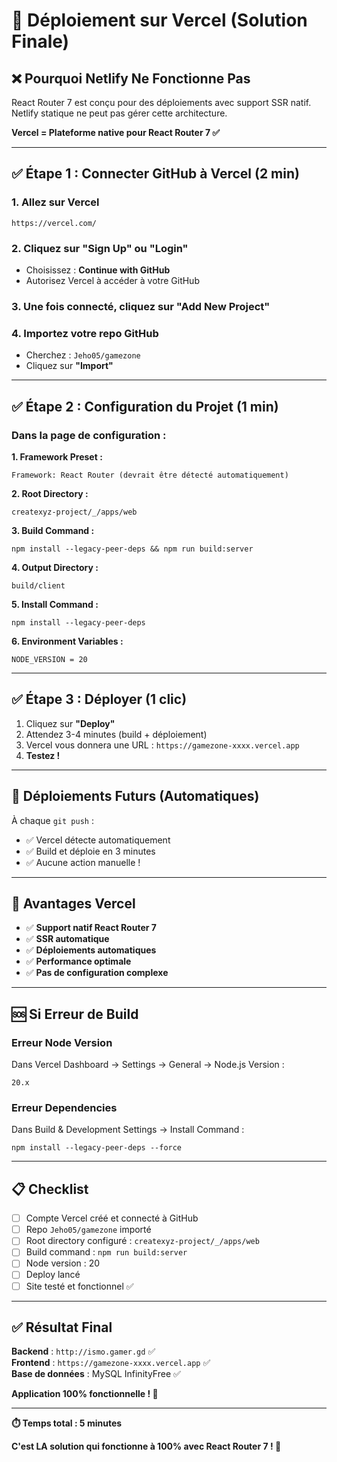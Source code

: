 # 🚀 Déploiement sur Vercel (Solution Finale)

## ❌ Pourquoi Netlify Ne Fonctionne Pas

React Router 7 est conçu pour des déploiements avec support SSR natif.
Netlify statique ne peut pas gérer cette architecture.

**Vercel = Plateforme native pour React Router 7 ✅**

---

## ✅ Étape 1 : Connecter GitHub à Vercel (2 min)

### 1. Allez sur Vercel
```
https://vercel.com/
```

### 2. Cliquez sur "Sign Up" ou "Login"
- Choisissez : **Continue with GitHub**
- Autorisez Vercel à accéder à votre GitHub

### 3. Une fois connecté, cliquez sur "Add New Project"

### 4. Importez votre repo GitHub
- Cherchez : `Jeho05/gamezone`
- Cliquez sur **"Import"**

---

## ✅ Étape 2 : Configuration du Projet (1 min)

### Dans la page de configuration :

**1. Framework Preset :**
```
Framework: React Router (devrait être détecté automatiquement)
```

**2. Root Directory :**
```
createxyz-project/_/apps/web
```

**3. Build Command :**
```
npm install --legacy-peer-deps && npm run build:server
```

**4. Output Directory :**
```
build/client
```

**5. Install Command :**
```
npm install --legacy-peer-deps
```

**6. Environment Variables :**
```
NODE_VERSION = 20
```

---

## ✅ Étape 3 : Déployer (1 clic)

1. Cliquez sur **"Deploy"**
2. Attendez 3-4 minutes (build + déploiement)
3. Vercel vous donnera une URL : `https://gamezone-xxxx.vercel.app`
4. **Testez !**

---

## 🔄 Déploiements Futurs (Automatiques)

À chaque `git push` :
- ✅ Vercel détecte automatiquement
- ✅ Build et déploie en 3 minutes
- ✅ Aucune action manuelle !

---

## 🎯 Avantages Vercel

- ✅ **Support natif React Router 7**
- ✅ **SSR automatique**
- ✅ **Déploiements automatiques**
- ✅ **Performance optimale**
- ✅ **Pas de configuration complexe**

---

## 🆘 Si Erreur de Build

### Erreur Node Version

Dans Vercel Dashboard → Settings → General → Node.js Version :
```
20.x
```

### Erreur Dependencies

Dans Build & Development Settings → Install Command :
```
npm install --legacy-peer-deps --force
```

---

## 📋 Checklist

- [ ] Compte Vercel créé et connecté à GitHub
- [ ] Repo `Jeho05/gamezone` importé
- [ ] Root directory configuré : `createxyz-project/_/apps/web`
- [ ] Build command : `npm run build:server`
- [ ] Node version : 20
- [ ] Deploy lancé
- [ ] Site testé et fonctionnel ✅

---

## ✅ Résultat Final

**Backend** : `http://ismo.gamer.gd` ✅  
**Frontend** : `https://gamezone-xxxx.vercel.app` ✅  
**Base de données** : MySQL InfinityFree ✅

**Application 100% fonctionnelle ! 🎉**

---

**⏱️ Temps total : 5 minutes**

**C'est LA solution qui fonctionne à 100% avec React Router 7 ! 🚀**
